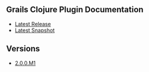 ## Grails Clojure Plugin Documentation
- [Latest Release](http://grails-plugins.github.io/clojure/latest/)
- [Latest Snapshot](http://grails-plugins.github.io/clojure/snapshot/)

## Versions
- [2.0.0.M1](http://grails-plugins.github.io/clojure/latest/2.0.0.M1/)
